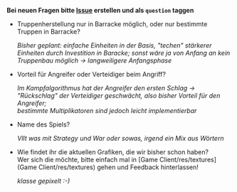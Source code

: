 __Bei neuen Fragen bitte [Issue](https://github.com/GymDon-P-Q11Info-13-15/game-client/issues) erstellen und als `question` taggen__

* Truppenherstellung nur in Barracke möglich, oder nur bestimmte Truppen in Barracke?

  *Bisher geplant: einfache Einheiten in der Basis, "techen" stärkerer Einheiten durch Investition in Baracke;
sonst wäre ja von Anfang an kein Truppenbau möglich -> langweiligere Anfangsphase*

* Vorteil für Angreifer oder Verteidiger beim Angriff?

  *Im Kampfalgorithmus hat der Angreifer den ersten Schlag -> "Rückschlag" der Verteidiger geschwächt, also bisher Vorteil für den Angreifer;<br>
bestimmte Multiplikatoren sind jedoch leicht implementierbar*

* Name des Spiels?

  *Vllt was mit Strategy und War oder sowas, irgend ein Mix aus Wörtern*

* Wie findet ihr die aktuellen Grafiken, die wir bisher schon haben?<br>
  Wer sich die möchte, bitte einfach mal in [Game Client/res/textures](Game Client/res/textures) gehen und Feedback hinterlassen!

  *klasse gepixelt :-)*

